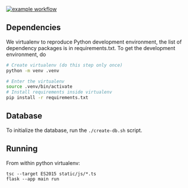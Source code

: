 [![example workflow](https://github.com/thermobased/flask-webapp/actions/workflows/python-package.yml/badge.svg)](https://github.com/thermobased/flask-webapp/actions)

## Dependencies

We virtualenv to reproduce Python development environment, the list of
dependency packages is in requirements.txt. To get the development environment,
do

```sh
# Create virtualenv (do this step only once)
python -m venv .venv

# Enter the virtualenv
source .venv/bin/activate
# Install requirements inside virtualenv
pip install -r requirements.txt
```

## Database

To initialize the database, run the `./create-db.sh` script.

## Running

From within python virtualenv:

```
tsc --target ES2015 static/js/*.ts
flask --app main run
```
